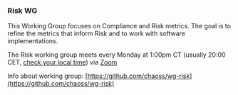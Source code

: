 ### Risk WG

This Working Group focuses on Compliance and Risk metrics. The goal is to refine the metrics that inform Risk and to work with software implementations.

The Risk working group meets every Monday at 1:00pm CT (usually 20:00 CET, [check your local time](http://arewemeetingyet.com/Chicago/2019-01-15/19:00/b/CHAOSS%20GMD%20C%26R%20Subteam#eyJ1cmwiOiJodHRwczovL3Vub21haGEuem9vbS51cy9qLzcyMDQzMTI4OCAifQ==)) via [Zoom](https://unomaha.zoom.us/j/720431288)

Info about working group: [https://github.com/chaoss/wg-risk](https://github.com/chaoss/wg-risk)
